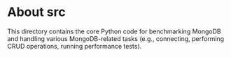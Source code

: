 # About src

This directory contains the core Python code for benchmarking MongoDB and handling various MongoDB-related tasks (e.g., connecting, performing CRUD operations, running performance tests).
